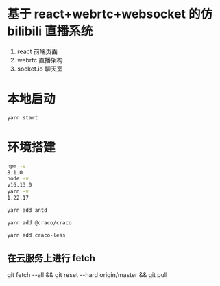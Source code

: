 # 基于 react+webrtc+websocket 的仿 bilibili 直播系统

1. react 前端页面
2. webrtc 直播架构
3. socket.io 聊天室

# 本地启动

```bash
yarn start
```

# 环境搭建

```bash
npm -v
8.1.0
node -v
v16.13.0
yarn -v
1.22.17

yarn add antd

yarn add @craco/craco

yarn add craco-less
```

## 在云服务上进行 fetch

git fetch --all && git reset --hard origin/master && git pull
